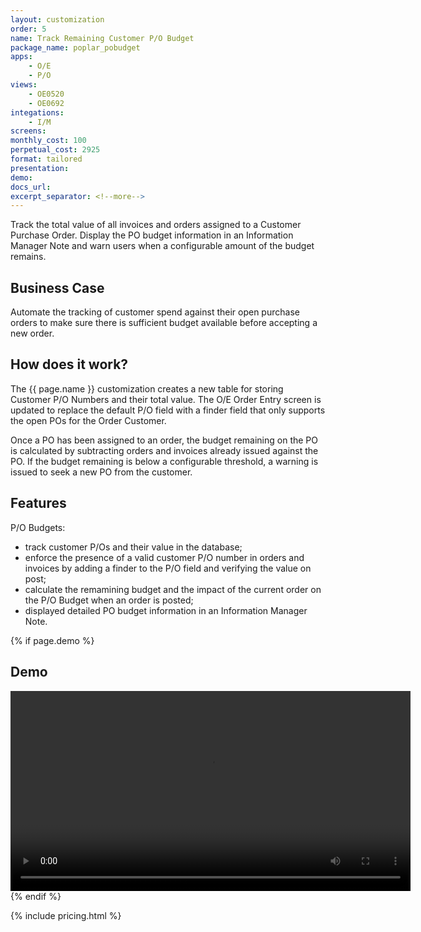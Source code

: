 ```yaml
---
layout: customization
order: 5
name: Track Remaining Customer P/O Budget
package_name: poplar_pobudget
apps:
    - O/E
    - P/O
views:
    - OE0520
    - OE0692
integations:
    - I/M
screens:
monthly_cost: 100
perpetual_cost: 2925
format: tailored
presentation: 
demo: 
docs_url: 
excerpt_separator: <!--more-->
---
```


Track the total value of all invoices and orders assigned to a Customer
Purchase Order.  Display the PO budget information in an Information Manager
Note and warn users when a configurable amount of the budget remains.
<!--more-->

## Business Case

Automate the tracking of customer spend against their open purchase orders to
make sure there is sufficient budget available before accepting a new
order.

## How does it work?

The {{ page.name }} customization creates a new table for storing Customer
P/O Numbers and their total value.  The O/E Order Entry screen is updated
to replace the default P/O field with a finder field that only supports the
open POs for the Order Customer.

Once a PO has been assigned to an order, the budget remaining on the PO 
is calculated by subtracting orders and invoices already issued against the PO.
If the budget remaining is below a configurable threshold, a warning is issued
to seek a new PO from the customer.

## Features

P/O Budgets:

- track customer P/Os and their value in the database;
- enforce the presence of a valid customer P/O number in orders and invoices 
  by adding a finder to the P/O field and verifying the value on post;
- calculate the remamining budget and the impact of the current order on the 
  P/O Budget when an order is posted;
- displayed detailed PO budget information in an Information Manager Note.

{% if page.demo %}
## Demo

<video width="640" controls>
  <source src="{{ page.demo }}" type="video/mp4">
  Your browser doesn't support the video tag.
</video>
{% endif %}

{% include pricing.html %}
